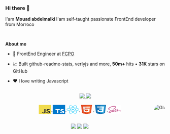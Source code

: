 ### Hi there 👋

I'am <strong> Mouad abdelmalki </strong> 
I'am self-taught passionate FrontEnd developer from Morroco

<br />


**About me**

- 💼 FrontEnd Engineer at [FCPO](http://fcpo.ma/)

- 📈 Built github-readme-stats, verlyjs and more, **50m+** hits • **31K** stars on GitHub

- ❤️ I love writing Javascript 


<br />


<div align="center">
  <a href="https://github.com/mouadabdelmalki">
  <img height="165em" src="https://github-readme-stats.vercel.app/api?username=mouadabdelmalki&show_icons=true&theme=dracula&include_all_commits=true&count_private=true"/>
  <img height="165em" src="https://github-readme-stats.vercel.app/api/top-langs/?username=mouadabdelmalki&layout=compact)](https://github.com/anuraghazra/github-readme-stats"/>
</div>
<div align="center"><br>
  <img align="center" alt="Javascript" height="30" width="40" src="https://raw.githubusercontent.com/devicons/devicon/master/icons/javascript/javascript-original.svg">
  <img align="center" alt="Typescript" height="30" width="40" src="https://raw.githubusercontent.com/devicons/devicon/master/icons/typescript/typescript-original.svg">
  <img align="center" alt="React" height="30" width="40" src="https://raw.githubusercontent.com/devicons/devicon/master/icons/react/react-original.svg">
  <img align="center" alt="HTML5" height="30" width="40" src="https://raw.githubusercontent.com/devicons/devicon/master/icons/html5/html5-original.svg">
  <img align="center" alt="CSS3" height="30" width="40" src="https://raw.githubusercontent.com/devicons/devicon/master/icons/css3/css3-original.svg">
  <img align="center" alt="Sass" height="30" width="40" src="https://raw.githubusercontent.com/devicons/devicon/master/icons/sass/sass-original.svg">
  <img align="right" alt="Gif" height="150" style="border-radius:50px;" src="https://qph.fs.quoracdn.net/main-qimg-03a4a5f034bf0bafa661fd8a8aabedc8">
</div>
  
  ##
 
<div align="center"> 
  <a href="https://instagram.com/itsm__ouad" target="_blank"><img src="https://img.shields.io/badge/-Instagram-%23E4405F?style=for-the-badge&logo=instagram&logoColor=white" target="_blank"></a>
  <a href="mailto:mouad11@live.fr"><img src="https://img.shields.io/badge/-Gmail-%23333?style=for-the-badge&logo=gmail&logoColor=white" target="_blank"></a>
  <a href="https://www.linkedin.com/in/mouadabdelmalki/"><img src="https://img.shields.io/badge/-Linkedin-2a68b5?style=for-the-badge&logo=linkedin&logoColor=white" target="_blank"></a>
</div>

